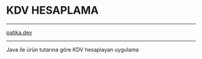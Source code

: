 # KDV HESAPLAMA

---
[patika.dev](https://app.patika.dev/)

---
Java ile ürün tutarına göre KDV hesaplayan uygulama